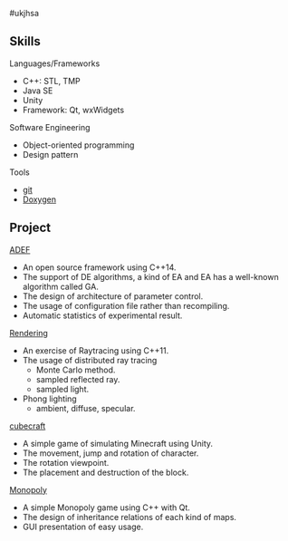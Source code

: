 #ukjhsa

## Skills
Languages/Frameworks
- C++: STL, TMP
- Java SE
- Unity
- Framework: Qt, wxWidgets

Software Engineering
- Object-oriented programming
- Design pattern

Tools
- [git](https://git-scm.com/)
- [Doxygen](http://www.stack.nl/~dimitri/doxygen/)

## Project
[ADEF](https://github.com/ukjhsa/adef)
- An open source framework using C++14.
- The support of DE algorithms, a kind of EA and EA has a well-known algorithm called GA.
- The design of architecture of parameter control.
- The usage of configuration file rather than recompiling.
- Automatic statistics of experimental result.

[Rendering](https://github.com/ukjhsa/Rendering)
- An exercise of Raytracing using C++11.
- The usage of distributed ray tracing
  - Monte Carlo method.
  - sampled reflected ray.
  - sampled light.
- Phong lighting
  - ambient, diffuse, specular.

[cubecraft](https://github.com/ukjhsa/cubecraft)
- A simple game of simulating Minecraft using Unity.
- The movement, jump and rotation of character.
- The rotation viewpoint.
- The placement and destruction of the block.

[Monopoly](https://github.com/ukjhsa/Monopoly)
- A simple Monopoly game using C++ with Qt.
- The design of inheritance relations of each kind of maps.
- GUI presentation of easy usage.
